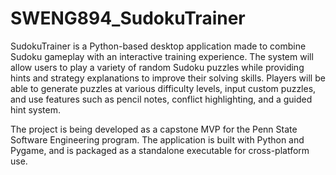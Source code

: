 # SWENG894_SudokuTrainer

SudokuTrainer is a Python-based desktop application made to combine Sudoku gameplay with an interactive training experience. The system will allow users to play a variety of random Sudoku puzzles while providing hints and strategy explanations to improve their solving skills. Players will be able to generate puzzles at various difficulty levels, input custom puzzles, and use features such as pencil notes, conflict highlighting, and a guided hint system.

The project is being developed as a capstone MVP for the Penn State Software Engineering program. The application is built with Python and Pygame, and is packaged as a standalone executable for cross-platform use.